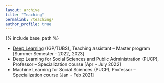 ```yaml
---
layout: archive
title: "Teaching"
permalink: /teaching/
author_profile: true
---
```


{% include base_path %}

* [Deep Learning](https://www.tu-braunschweig.de/igp/lehre/master/dl-rs) (IGP/TUBS), Teaching assistant – Master program [Summer Semester - 2022, 2023]
* Deep Learning for Social Sciences and Public Administration (PUCP), Professor – Specialization course [Apr - July 2022]
* Machine Learning for Social Sciences (PUCP), Professor – Specialization course [Jan - Feb 2021]
